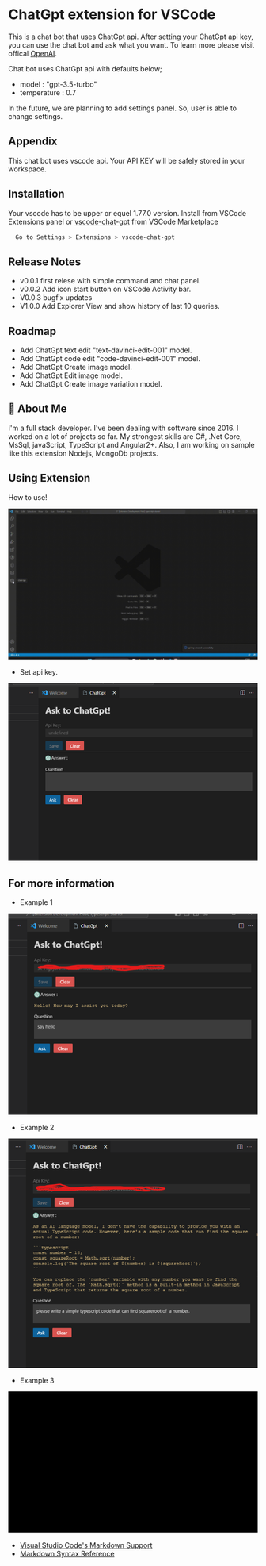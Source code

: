 
# ChatGpt extension for VSCode

This is a chat bot that uses ChatGpt api. After setting your ChatGpt api key, you can use the chat bot and ask what you want. 
To learn more please visit offical [OpenAI](https://openai.com/).

Chat bot uses ChatGpt api with defaults below;

- model : "gpt-3.5-turbo"
- temperature : 0.7

In the future, we are planning to add settings panel. So, user is able to change settings.
## Appendix

This chat bot uses vscode api. Your API KEY will be safely stored in your workspace.

## Installation

Your vscode has to be upper or equel 1.77.0 version.
Install from VSCode Extensions panel or [vscode-chat-gpt](https://marketplace.visualstudio.com/items?itemName=ikasann-self.vscode-chat-gpt) from VSCode Marketplace

```bash
  Go to Settings > Extensions > vscode-chat-gpt
```
## Release Notes

- v0.0.1 first relese with simple command and chat panel.
- v0.0.2 Add icon start button on VSCode Activity bar.
- V0.0.3 bugfix updates
- V1.0.0 Add Explorer View and show history of last 10 queries.

## Roadmap

- Add ChatGpt text edit "text-davinci-edit-001" model.
- Add ChatGpt code edit "code-davinci-edit-001" model.
- Add ChatGpt Create image model.
- Add ChatGpt Edit image model.
- Add ChatGpt Create image variation model.

## 🚀 About Me
I'm a full stack developer. I've been dealing with software since 2016. I worked on a lot of projects so far. My strongest skills are C#, .Net
Core, MsSql, javaScript, TypeScript and Angular2+. Also, I am working on sample like this extension Nodejs, MongoDb projects.
## Using Extension
How to use!

![alt text](https://github.com/ismailkasan/chat-gpt-vscode-extension/blob/main/src/images/start-and-api-key.gif?raw=true)

* Set api key.

![alt text](https://github.com/ismailkasan/chat-gpt-vscode-extension/blob/main/src/images/extension.png?raw=true)

## For more information

* Example 1


![alt text](https://github.com/ismailkasan/chat-gpt-vscode-extension/blob/main/src/images/extension-1.png?raw=true)

* Example 2


![alt text](https://github.com/ismailkasan/chat-gpt-vscode-extension/blob/main/src/images/extension-2.png?raw=true)

* Example 3

![alt text](https://github.com/ismailkasan/chat-gpt-vscode-extension/blob/main/src/images/history-clear.gif?raw=true)

* [Visual Studio Code's Markdown Support](http://code.visualstudio.com/docs/languages/markdown)
* [Markdown Syntax Reference](https://help.github.com/articles/markdown-basics/)
